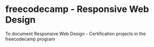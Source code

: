 # freecodecamp - Responsive Web Design
To document Responsive Web Design - Certification projects in the freecodecamp program
